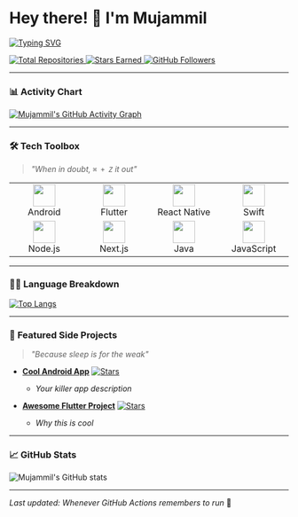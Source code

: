 # Hey there! 👋 I'm Mujammil

[![Typing SVG](https://readme-typing-svg.demolab.com?font=Fira+Code&pause=1000&color=22F769&width=435&lines=Code-slinging+Android+dev;Flutter+enthusiast;React%2FNextJS+dabbler;Swift+newbie;Professional+coffee+consumer)](https://git.io/typing-svg)

<p align="left">
  <a href="https://github.com/Mujammil-ios?tab=repositories">
    <img src="https://img.shields.io/badge/Repositories-%2300f2ff?style=flat&logo=github&logoColor=white" alt="Total Repositories">
  </a>
  <a href="https://github.com/Mujammil-ios?tab=stars">
    <img src="https://img.shields.io/badge/My%20Stars-%23ffd700?style=flat&logo=github&logoColor=black" alt="Stars Earned">
  </a>
  <a href="https://github.com/Mujammil-ios?tab=followers">
    <img src="https://img.shields.io/github/followers/Mujammil-ios?color=lightgray&style=flat" alt="GitHub Followers">
  </a>
</p>

---


### 📊 **Activity Chart**
[![Mujammil's GitHub Activity Graph](https://github-readme-activity-graph.vercel.app/graph?username=Mujammil-ios&theme=react-dark&hide_border=true)](https://github.com/ashutosh00710/github-readme-activity-graph)

---

### 🛠️ **Tech Toolbox**
> *"When in doubt, `⌘ + Z` it out"*

<table>
  <tr>
    <td align="center" width="110">
      <img src="https://cdn.jsdelivr.net/gh/devicons/devicon/icons/android/android-original.svg" width="40"/>
      <br>Android
    </td>
    <td align="center" width="110">
      <img src="https://cdn.jsdelivr.net/gh/devicons/devicon/icons/flutter/flutter-original.svg" width="40"/>
      <br>Flutter
    </td>
    <td align="center" width="110">
      <img src="https://cdn.jsdelivr.net/gh/devicons/devicon/icons/react/react-original.svg" width="40"/>
      <br>React Native
    </td>
    <td align="center" width="110">
      <img src="https://cdn.jsdelivr.net/gh/devicons/devicon/icons/swift/swift-original.svg" width="40"/>
      <br>Swift
    </td>
  </tr>
  <tr>
    <td align="center" width="110">
      <img src="https://cdn.jsdelivr.net/gh/devicons/devicon/icons/nodejs/nodejs-original.svg" width="40"/>
      <br>Node.js
    </td>
    <td align="center" width="110">
      <img src="https://cdn.jsdelivr.net/gh/devicons/devicon/icons/nextjs/nextjs-original.svg" width="40"/>
      <br>Next.js
    </td>
    <td align="center" width="110">
      <img src="https://cdn.jsdelivr.net/gh/devicons/devicon/icons/java/java-original.svg" width="40"/>
      <br>Java
    </td>
    <td align="center" width="110">
      <img src="https://cdn.jsdelivr.net/gh/devicons/devicon/icons/javascript/javascript-original.svg" width="40"/>
      <br>JavaScript
    </td>
  </tr>
</table>

---

### 👨‍💻 **Language Breakdown**
[![Top Langs](https://github-readme-stats.vercel.app/api/top-langs/?username=Mujammil-ios&layout=compact&theme=vision-friendly-dark&hide_border=true)](https://github.com/anuraghazra/github-readme-stats)

---

### 🌟 **Featured Side Projects**
> *"Because sleep is for the weak"*

- [**Cool Android App**](https://github.com/Mujammil-ios/...) 
  [![Stars](https://img.shields.io/github/stars/Mujammil-ios/...?color=yellow)]()
  - *Your killer app description*
  
- [**Awesome Flutter Project**](https://github.com/Mujammil-ios/...)
  [![Stars](https://img.shields.io/github/stars/Mujammil-ios/...?color=yellow)]()
  - *Why this is cool*

---

### 📈 **GitHub Stats**
![Mujammil's GitHub stats](https://github-readme-stats.vercel.app/api?username=Mujammil-ios&show_icons=true&theme=vision-friendly-dark&hide_border=true)

---

*Last updated: Whenever GitHub Actions remembers to run* 🦥
